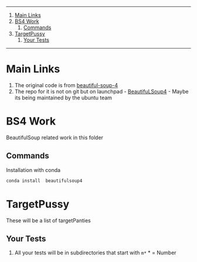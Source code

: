 
----

1. [Main Links](#main-links)
2. [BS4 Work](#bs4-work)
   1. [Commands](#commands)
3. [TargetPussy](#targetpussy)
   1. [Your Tests](#your-tests)


----

# Main Links 

1. The original code is from [beautiful-soup-4](https://beautiful-soup-4.readthedocs.io/en/latest/)
2. The repo for it is not on git but on launchpad - [BeautifuLSoup4](https://code.launchpad.net/beautifulsoup/) - Maybe its being maintained by the ubuntu team 


# BS4 Work 

BeautifulSoup related work in this folder 

## Commands 

Installation with conda 

```sh
conda install  beautifulsoup4
```

# TargetPussy

These will be a list of targetPanties

## Your Tests

1. All your tests will be in subdirectories that start with `m*` * = Number